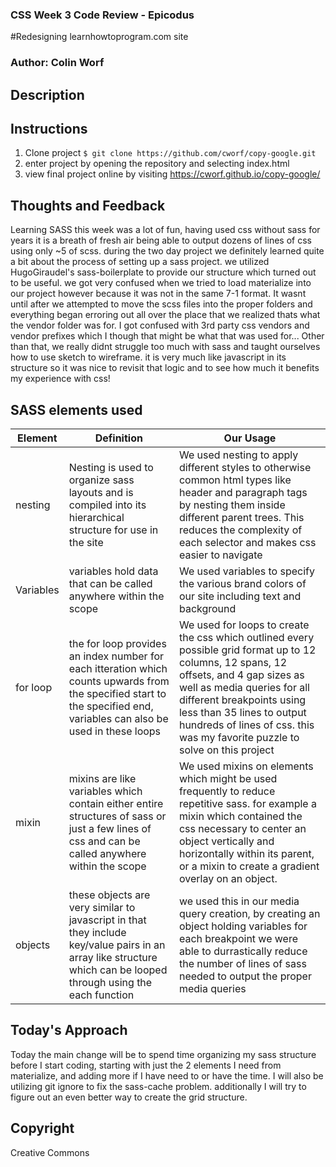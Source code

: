 ### CSS Week 3 Code Review - Epicodus

#Redesigning learnhowtoprogram.com site

### Author: Colin Worf

## Description



## Instructions

1. Clone project ```$ git clone https://github.com/cworf/copy-google.git ```
2. enter project by opening the repository and selecting index.html
3. view final project online by visiting https://cworf.github.io/copy-google/

## Thoughts and Feedback

Learning SASS this week was a lot of fun, having used css without sass for years it is a breath of fresh air being able to output dozens of lines of css using only ~5 of scss. during the two day project we definitely learned quite a bit about the process of setting up a sass project. we utilized HugoGiraudel's sass-boilerplate to provide our structure which turned out to be useful. we got very confused when we tried to load materialize into our project however because it was not in the same 7-1 format. It wasnt until after we attempted to move the scss files into the proper folders and everything began erroring out all over the place that we realized thats what the vendor folder was for. I got confused with 3rd party css vendors and vendor prefixes which I though that might be what that was used for... Other than that, we really didnt struggle too much with sass and taught ourselves how to use sketch to wireframe. it is very much like javascript in its structure so it was nice to revisit that logic and to see how much it benefits my experience with css!

## SASS elements used
|Element|Definition|Our Usage|
|-----|----|----|
|nesting|Nesting is used to organize sass layouts and is compiled into its hierarchical structure for use in the site|We used nesting to apply different styles to otherwise common html types like header and paragraph tags by nesting them inside different parent trees. This reduces the complexity of each selector and makes css easier to navigate |
|Variables|variables hold data that can be called anywhere within the scope|We used variables to specify the various brand colors of our site including text and background|
|for loop|the for loop provides an index number for each itteration which counts upwards from the specified start to the specified end, variables can also be used in these loops|We used for loops to create the css which outlined every possible grid format up to 12 columns, 12 spans, 12 offsets, and 4 gap sizes as well as media queries for all different breakpoints using less than 35 lines to output hundreds of lines of css. this was my favorite puzzle to solve on this project |
|mixin|mixins are like variables which contain either entire structures of sass or just a few lines of css and can be called anywhere within the scope|We used mixins on elements which might be used frequently to reduce repetitive sass. for example a mixin which contained the css necessary to center an object vertically and horizontally within its parent, or a mixin to create a gradient overlay on an object.|
|objects|these objects are very similar to javascript in that they include key/value pairs in an array like structure which can be looped through using the each function|we used this in our media query creation, by creating an object holding variables for each breakpoint we were able to durrastically reduce the number of lines of sass needed to output the proper media queries|

## Today's Approach

Today the main change will be to spend time organizing my sass structure before I start coding, starting with just the 2 elements I need from materialize, and adding more if I have need to or have the time. I will also be utilizing git ignore to fix the sass-cache problem. additionally I will try to figure out an even better way to create the grid structure.

## Copyright

Creative Commons
